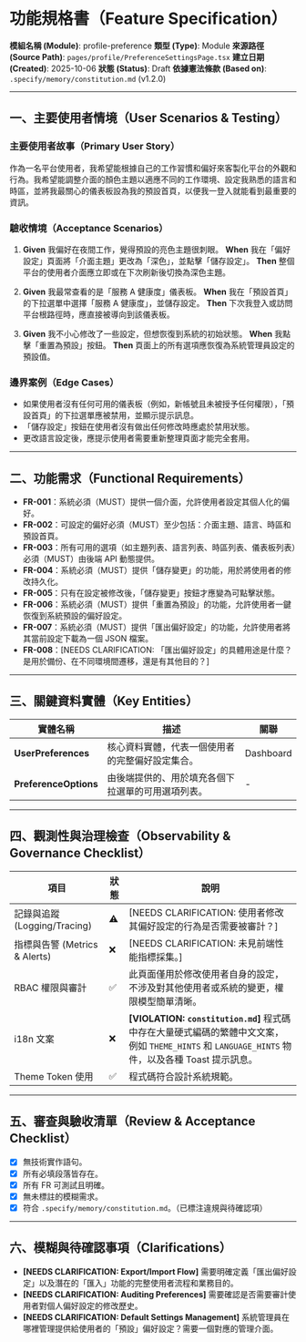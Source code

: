 # 功能規格書（Feature Specification）

**模組名稱 (Module)**: profile-preference
**類型 (Type)**: Module
**來源路徑 (Source Path)**: `pages/profile/PreferenceSettingsPage.tsx`
**建立日期 (Created)**: 2025-10-06
**狀態 (Status)**: Draft
**依據憲法條款 (Based on)**: `.specify/memory/constitution.md` (v1.2.0)

---

## 一、主要使用者情境（User Scenarios & Testing）

### 主要使用者故事（Primary User Story）
作為一名平台使用者，我希望能根據自己的工作習慣和偏好來客製化平台的外觀和行為。我希望能調整介面的顏色主題以適應不同的工作環境、設定我熟悉的語言和時區，並將我最關心的儀表板設為我的預設首頁，以便我一登入就能看到最重要的資訊。

### 驗收情境（Acceptance Scenarios）
1.  **Given** 我偏好在夜間工作，覺得預設的亮色主題很刺眼。
    **When** 我在「偏好設定」頁面將「介面主題」更改為「深色」，並點擊「儲存設定」。
    **Then** 整個平台的使用者介面應立即或在下次刷新後切換為深色主題。

2.  **Given** 我最常查看的是「服務 A 健康度」儀表板。
    **When** 我在「預設首頁」的下拉選單中選擇「服務 A 健康度」，並儲存設定。
    **Then** 下次我登入或訪問平台根路徑時，應直接被導向到該儀表板。

3.  **Given** 我不小心修改了一些設定，但想恢復到系統的初始狀態。
    **When** 我點擊「重置為預設」按鈕。
    **Then** 頁面上的所有選項應恢復為系統管理員設定的預設值。

### 邊界案例（Edge Cases）
- 如果使用者沒有任何可用的儀表板（例如，新帳號且未被授予任何權限），「預設首頁」的下拉選單應被禁用，並顯示提示訊息。
- 「儲存設定」按鈕在使用者沒有做出任何修改時應處於禁用狀態。
- 更改語言設定後，應提示使用者需要重新整理頁面才能完全套用。

---

## 二、功能需求（Functional Requirements）

- **FR-001**：系統必須（MUST）提供一個介面，允許使用者設定其個人化的偏好。
- **FR-002**：可設定的偏好必須（MUST）至少包括：介面主題、語言、時區和預設首頁。
- **FR-003**：所有可用的選項（如主題列表、語言列表、時區列表、儀表板列表）必須（MUST）由後端 API 動態提供。
- **FR-004**：系統必須（MUST）提供「儲存變更」的功能，用於將使用者的修改持久化。
- **FR-005**：只有在設定被修改後，「儲存變更」按鈕才應變為可點擊狀態。
- **FR-006**：系統必須（MUST）提供「重置為預設」的功能，允許使用者一鍵恢復到系統預設的偏好設定。
- **FR-007**：系統必須（MUST）提供「匯出偏好設定」的功能，允許使用者將其當前設定下載為一個 JSON 檔案。
- **FR-008**：[NEEDS CLARIFICATION: 「匯出偏好設定」的具體用途是什麼？是用於備份、在不同環境間遷移，還是有其他目的？]

---

## 三、關鍵資料實體（Key Entities）
| 實體名稱 | 描述 | 關聯 |
|-----------|------|------|
| **UserPreferences** | 核心資料實體，代表一個使用者的完整偏好設定集合。 | Dashboard |
| **PreferenceOptions**| 由後端提供的、用於填充各個下拉選單的可用選項列表。 | - |

---

## 四、觀測性與治理檢查（Observability & Governance Checklist）

| 項目 | 狀態 | 說明 |
|------|------|------|
| 記錄與追蹤 (Logging/Tracing) | ⚠️ | [NEEDS CLARIFICATION: 使用者修改其偏好設定的行為是否需要被審計？] |
| 指標與告警 (Metrics & Alerts) | ❌ | [NEEDS CLARIFICATION: 未見前端性能指標採集。] |
| RBAC 權限與審計 | ✅ | 此頁面僅用於修改使用者自身的設定，不涉及對其他使用者或系統的變更，權限模型簡單清晰。 |
| i18n 文案 | ❌ | **[VIOLATION: `constitution.md`]** 程式碼中存在大量硬式編碼的繁體中文文案，例如 `THEME_HINTS` 和 `LANGUAGE_HINTS` 物件，以及各種 Toast 提示訊息。 |
| Theme Token 使用 | ✅ | 程式碼符合設計系統規範。 |

---

## 五、審查與驗收清單（Review & Acceptance Checklist）

- [x] 無技術實作語句。
- [x] 所有必填段落皆存在。
- [x] 所有 FR 可測試且明確。
- [x] 無未標註的模糊需求。
- [x] 符合 `.specify/memory/constitution.md`。（已標注違規與待確認項）

---

## 六、模糊與待確認事項（Clarifications）

- **[NEEDS CLARIFICATION: Export/Import Flow]** 需要明確定義「匯出偏好設定」以及潛在的「匯入」功能的完整使用者流程和業務目的。
- **[NEEDS CLARIFICATION: Auditing Preferences]** 需要確認是否需要審計使用者對個人偏好設定的修改歷史。
- **[NEEDS CLARIFICATION: Default Settings Management]** 系統管理員在哪裡管理提供給使用者的「預設」偏好設定？需要一個對應的管理介面。